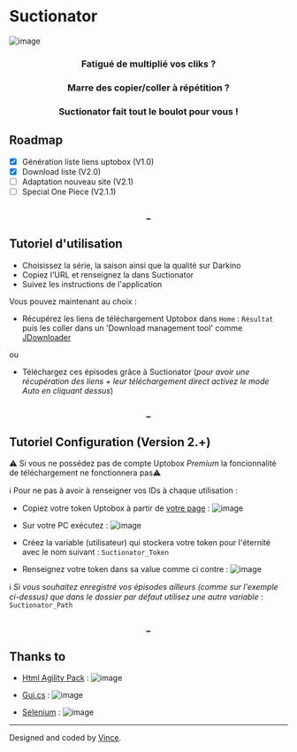 # Suctionator     

![image](https://user-images.githubusercontent.com/29730840/211526895-4638d6e5-8a1f-42de-a708-f1519356f8d9.png)


<h3 align="center">Fatigué de multiplié vos cliks ?<h3/>
<h3 align="center">Marre des copier/coller à répétition ?<h3/>
<h3 align="center">Suctionator fait tout le boulot pour vous !<h3/>


## Roadmap

- [x] Génération liste liens uptobox (V1.0)
- [x] Download liste (V2.0)
- [ ] Adaptation nouveau site (V2.1)
- [ ] Special One Piece (V2.1.1)

<h3 align="center">_<h3/>

Tutoriel d'utilisation
--------

- Choisissez la série, la saison ainsi que la qualité sur Darkino
- Copiez l'URL et renseignez la dans Suctionator
- Suivez les instructions de l'application

Vous pouvez maintenant au choix : 
- Récupérez les liens de téléchargement Uptobox dans `Home` : `Résultat` puis les coller dans un 'Download management tool' comme [JDownloader](https://jdownloader.org/)

ou
- Téléchargez ces épisodes grâce à Suctionator (*pour avoir une récupération des liens + leur téléchargement direct activez le mode Auto en cliquant dessus*)

<h3 align="center">_<h3/>
  
Tutoriel Configuration (Version 2.+)
-------------
⚠️ Si vous ne possédez pas de compte Uptobox *Premium* la foncionnalité de téléchargement ne fonctionnera pas⚠️

ℹ️ Pour ne pas à avoir à renseigner vos IDs à chaque utilisation :
- Copiez votre token Uptobox à partir de [votre page](https://uptobox.com/my_account) : ![image](https://user-images.githubusercontent.com/29730840/154539617-3420b469-4f88-4ba2-aac4-2429182ce3ce.png)

- Sur votre PC exécutez : ![image](https://user-images.githubusercontent.com/29730840/154540387-f9932392-b8fe-4d91-9cb0-99ebbc3b8cf4.png)
- Créez la variable (utilisateur) qui stockera votre token pour l'éternité avec le nom suivant : `Suctionator_Token`
- Renseignez votre token dans sa value comme ci contre : ![image](https://user-images.githubusercontent.com/29730840/155810357-25f75426-bd8f-4ca2-b451-4c8c4a038160.png)

ℹ️ *Si vous souhaitez enregistré vos épisodes ailleurs (comme sur l'exemple ci-dessus) que dans le dossier par défaut utilisez une autre variable* : `Suctionator_Path`

<h3 align="center">_<h3/>
  
Thanks to
-------------

- [Html Agility Pack](https://html-agility-pack.net/) : ![image](https://user-images.githubusercontent.com/29730840/154550879-6a566478-7a5f-4f07-88b2-6ba2c1fec198.png)

- [Gui.cs](https://github.com/migueldeicaza/gui.cs) : ![image](https://user-images.githubusercontent.com/29730840/154568523-bb2215a1-ee74-4cd1-bf54-5df8a5782a1e.png)
- [Selenium](https://www.selenium.dev/) : ![image](https://user-images.githubusercontent.com/29730840/154550836-6d2aeeb5-8b27-4b79-8123-32833d2b187d.png)



------------


Designed and coded by [Vince](https://github.com/VinceGsm).

